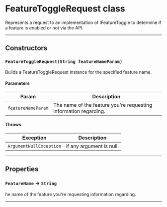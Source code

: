 # FeatureToggleRequest class

Represents a request to an implementation of IFeatureToggle to determine if a feature is enabled or not via the API.

---
## Constructors
### `FeatureToggleRequest(String featureNameParam)`

Builds a FeatureToggleRequest instance for the specified feature name.
#### Parameters
|Param|Description|
|-----|-----------|
|`featureNameParam` |  The name of the feature you're requesting information regarding. |

#### Throws
|Exception|Description|
|---------|-----------|
|`ArgumentNullException` |  if any argument is null. |

---
## Properties

### `FeatureName` → `String`

he name of the feature you're requesting information regarding.

---
